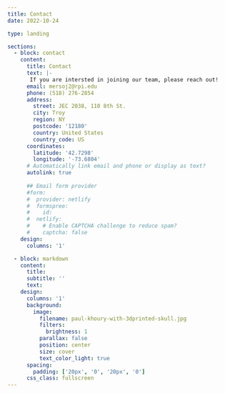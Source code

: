 ```yaml
---
title: Contact
date: 2022-10-24

type: landing

sections:
  - block: contact
    content:
      title: Contact
      text: |-
       If you are intersted in joining our team, please reach out!
      email: mersoj2@rpi.edu
      phone: (518) 276-2854
      address:
        street: JEC 2038, 110 8th St.
        city: Troy
        region: NY
        postcode: '12180'
        country: United States
        country_code: US
      coordinates:
        latitude: '42.7298'
        longitude: '-73.6804'
      # Automatically link email and phone or display as text?
      autolink: true
    
      ## Email form provider
      #form:
      #  provider: netlify
      #  formspree:
      #    id:
      #  netlify:
      #    # Enable CAPTCHA challenge to reduce spam?
      #    captcha: false
    design:
      columns: '1'

  - block: markdown
    content:
      title:
      subtitle: ''
      text:
    design:
      columns: '1'
      background:
        image: 
          filename: paul-khoury-with-3dprinted-skull.jpg
          filters:
            brightness: 1
          parallax: false
          position: center
          size: cover
          text_color_light: true
      spacing:
        padding: ['20px', '0', '20px', '0']
      css_class: fullscreen
---
```

